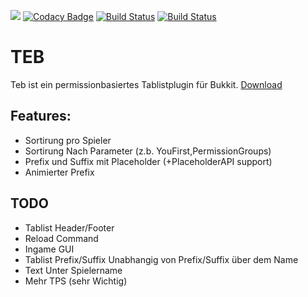 [![](https://jitpack.io/v/Phyrone/TEB.svg)](https://jitpack.io/#Phyrone/TEB) [![Codacy Badge](https://api.codacy.com/project/badge/Grade/deb875880ff84af6b5e4afd006176133)](https://www.codacy.com/app/Phyrone/TEB?utm_source=github.com&amp;utm_medium=referral&amp;utm_content=Phyrone/TEB&amp;utm_campaign=Badge_Grade) [![Build Status](https://travis-ci.org/Phyrone/TEB.svg?branch=master)](https://travis-ci.org/Phyrone/TEB) [![Build Status](https://ci.phyrone.de/buildStatus/icon?job=TEB/master)](https://ci.phyrone.de/job/TEB/job/master/)
# TEB
Teb ist ein permissionbasiertes Tablistplugin für Bukkit.
[Download](https://ci.phyrone.de/job/TEB/job/master/)
## Features:
- Sortirung pro Spieler
- Sortirung Nach Parameter (z.b. YouFirst,PermissionGroups)
- Prefix und Suffix mit Placeholder (+PlaceholderAPI support)
- Animierter Prefix
## TODO
- Tablist Header/Footer
- Reload Command
- Ingame GUI
- Tablist Prefix/Suffix Unabhangig von Prefix/Suffix über dem Name
- Text Unter Spielername
- Mehr TPS (sehr Wichtig)
